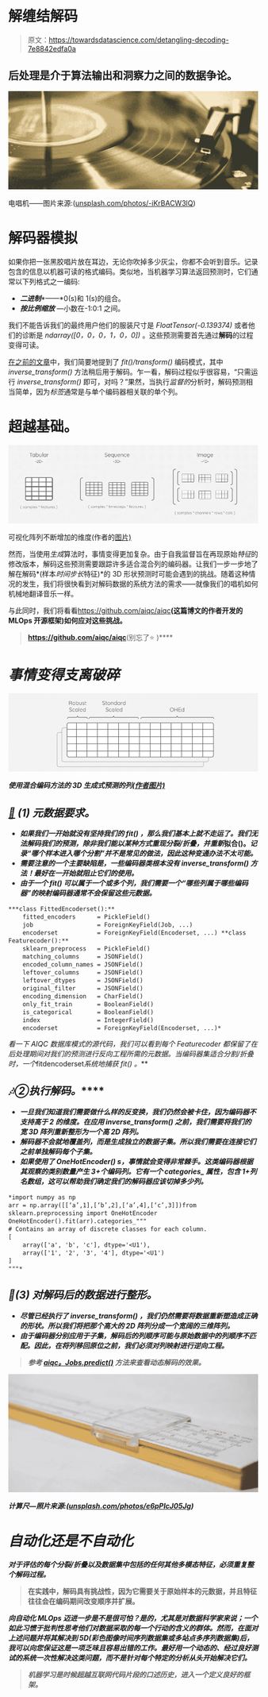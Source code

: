 # 解缠结解码

> 原文：<https://towardsdatascience.com/detangling-decoding-7e8842edfa0a>

## 后处理是介于算法输出和洞察力之间的数据争论。

![](img/5393bde47d76f9a0c94303dc37e200ba.png)

电唱机——图片来源:([unsplash.com/photos/-iKrBACW3lQ](https://unsplash.com/photos/-iKrBACW3lQ))

# 解码器模拟

如果你把一张黑胶唱片放在耳边，无论你吹掉多少灰尘，你都不会听到音乐。记录包含的信息以机器可读的格式编码。类似地，当机器学习算法返回预测时，它们通常以下列格式之一编码:

*   ***二进制****——*0(s)和 1(s)的组合。
*   ***按比例缩放*** —小数在-1:0:1 之间。

我们不能告诉我们的最终用户他们的服装尺寸是 *FloatTensor(-0.139374)* 或者他们的诊断是 *ndarray([0，0，0，1，0，0])* 。这些预测需要首先通过**解码**的过程变得可读。

[在之前的文章](/data-leakage-5dfc2e0127d4)中，我们简要地提到了 *fit()/transform()* 编码模式，其中 *inverse_transform()* 方法稍后用于解码。乍一看，解码过程似乎很容易，“只需运行 *inverse_transform()* 即可，对吗？”果然，当执行*监督的*分析时，解码预测相当简单，因为*标签*通常是与单个编码器相关联的单个列。

# 超越基础。

![](img/f3da6f88c4872f987b4f42d8bb6fcb63.png)

可视化阵列不断增加的维度(作者的[图片)](https://docs.google.com/drawings/d/1R6fae0-Os2Z1aEnlRAnl1T2VK46Y5tk0atQ_Qfx-mLw/edit?usp=sharing)

然而，当使用*生成*算法时，事情变得更加复杂。由于自我监督旨在再现原始*特征*的修改版本，解码这些预测需要跟踪许多适合混合列的编码器。让我们一步一步地了解在解码*(样本*时间步长*特征)*的 3D 形状预测时可能会遇到的挑战。随着这种情况的发生，我们将很快看到对解码数据的系统方法的需求——就像我们的唱机如何机械地翻译音乐一样。

与此同时，我们将看看<https://github.com/aiqc/aiqc>**(这篇博文的作者开发的 MLOps 开源框架)如何应对这些挑战。**

> **<https://github.com/aiqc/aiqc>**(别忘了⭐ )****

# ***事情变得支离破碎***

***![](img/225cfc447faf26a28418ba19996b46a6.png)***

***使用混合编码方法的 3D 生成式预测的列[(作者图片)](https://docs.google.com/drawings/d/1m2YXR2pg5FqQw2BG23GGpK1q9WvDKbr2Bd0zNM7gWgc/edit?usp=sharing)***

## ***[💾](https://emojipedia.org/floppy-disk/) (1) **元数据要求。*****

*   ***如果我们一开始就没有坚持我们的 *fit()* ，那么我们基本上就不走运了。我们无法解码我们的预测，除非我们能以某种方式重现分裂/折叠，并重新*拟合()。*记录“哪个样本进入哪个分割”并不是常见的做法，因此这种变通办法不太可能。***
*   ***需要注意的一个主要缺陷是，一些编码器类根本没有 *inverse_transform()* 方法！最好在一开始就阻止它们的使用。***
*   ***由于一个 *fit()* 可以属于一个或多个列，我们需要一个“哪些列属于哪些编码器”的映射编码器通常不会保留这些元数据。***

```
***class FittedEncoderset():**
    fitted_encoders      = PickleField()
    job                  = ForeignKeyField(Job, ...)
    encoderset           = ForeignKeyField(Encoderset, ...) **class Featurecoder():**
    sklearn_preprocess   = PickleField()
    matching_columns     = JSONField()
    encoded_column_names = JSONField()
    leftover_columns     = JSONField()
    leftover_dtypes      = JSONField()
    original_filter      = JSONField()
    encoding_dimension   = CharField()
    only_fit_train       = BooleanField()
    is_categorical       = BooleanField()
    index                = IntegerField()
    encoderset           = ForeignKeyField(Encoderset, ...)*
```

***看一下 AIQC 数据库模式的源代码，我们可以看到每个 *Featurecoder* 都保留了在后处理期间对我们的预测进行反向工程所需的元数据。当*编码器集*适合分割/折叠时，一个*fitdencoderset*系统地捕获 *fit()* 。***

## ***🎶②**执行解码。*****

*   ***一旦我们知道我们需要做什么样的反变换，我们仍然会被卡住，因为编码器不支持高于 2 的维度。在应用 *inverse_transform()* 之前，我们需要将我们的宽 3D 阵列重新整形为一个高 2D 阵列。***
*   ***解码器不会就地覆盖列，而是生成独立的数据子集。所以我们需要在连接它们之前单独解码每个子集。***
*   ***如果使用了 OneHotEncoder() s，事情就会变得非常棘手。这类编码器根据其观察的类别数量产生 3+个编码列。它有一个 *categories_* 属性，包含 1+列名数组，这可以帮助我们确定我们的解码器应该切掉多少列。***

```
*import numpy as np
arr = np.array([[‘a’,1],[‘b’,2],[‘a’,4],[‘c’,3]])from sklearn.preprocessing import OneHotEncoder
OneHotEncoder().fit(arr).categories_"""
# Contains an array of discrete classes for each column.
[
    array(['a', 'b', 'c'], dtype='<U1'), 
    array(['1', '2', '3', '4'], dtype='<U1')
]
"""*
```

## ***📐(3) **对解码后的数据进行整形。*****

*   ***尽管已经执行了 *inverse_transform()* ，我们仍然需要将数据重新塑造成正确的形状。所以我们将把那个高大的 2D 阵列分成一个宽阔的三维阵列。***
*   ***由于编码器分别应用于子集，解码后的列顺序可能与原始数据中的列顺序不匹配。因此，在将列移回原位之前，我们必须对列映射进行逆向工程。***

> ***参考 [aiqc。Jobs.predict()](https://github.com/aiqc/AIQC/blob/main/aiqc/__init__.py#L6330) 方法来查看动态解码的效果。***

***![](img/eb2be7e7a73d3a70ca69a521847523dd.png)***

***计算尺—照片来源:([unsplash.com/photos/e6pPIcJ05Jg](https://unsplash.com/photos/e6pPIcJ05Jg))***

# ***自动化还是不自动化***

***对于评估的每个分裂/折叠以及数据集中包括的任何其他多模态特征，必须重复整个解码过程。***

> ****在实践中，解码具有挑战性，因为它需要关于原始样本的元数据，并且特征往往会在编码期间改变顺序并扩展。****

***向自动化 *MLOps* 迈进一步是不是很可怕？是的，尤其是对数据科学家来说；一个如此习惯于批判性思考他们对数据采取的每一个行动的含义的群体。然而，在面对上述问题并将其解决到 5D(彩色图像时间序列数据集或多站点多序列数据集)后，我可以向您保证这是一项乏味且容易出错的工作。最好用一个动态的、经过良好测试的系统一次性解决这类问题，而不是针对每个特定的分析从头开始解决它们。***

> ***机器学习是时候超越互联网代码片段的口述历史，进入一个定义良好的框架。***